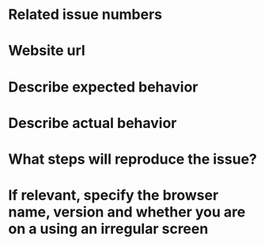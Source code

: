 # Related issue numbers

# Website url

# Describe expected behavior

# Describe actual behavior

# What steps will reproduce the issue?

# If relevant, specify the browser name, version and whether you are on a using an irregular screen

